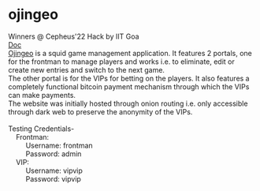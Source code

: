 # ojingeo
Winners @ Cepheus'22 Hack by IIT Goa <br />
[Doc](https://drive.google.com/file/d/1zNy_sa1xCeEg76hLX3Wy_kuV4L99jxQ4/view?usp=sharing) <br />
[Ojingeo](https://ojingeo.ndureja.com) is a squid game management application. It features 2 portals, one for the frontman to manage players and works i.e. to eliminate, edit or create new entries and switch to the next game.</br>
The other portal is for the VIPs for betting on the players. It also features a completely functional bitcoin payment mechanism through which the VIPs can make payments.  
The website was initially hosted through onion routing i.e. only accessible through dark web to preserve the anonymity of the VIPs.
<br /><br />
Testing Credentials- <br/>
    Frontman: <br/>
         Username: frontman<br/>
         Password: admin<br/>
    VIP: <br />
         Username: vipvip <br/>
         Password: vipvip <br />


